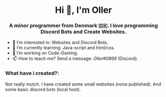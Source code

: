 <h1 align="center">Hi 👋, I'm Oller</h1>
<h3 align="center">A minor programmer from Denmark 🇩🇰. I love programming Discord Bots and Create Websites.</h3>

- 👀 I’m interested in: Websites and Discord Bots.
- 📖 I’m currently learning: Java-script and html/css.
- 🧰 I’m working on Code-Gaming.
- 📫 How to reach me? Send a message: *Oller#0869* (Discord).

<h3 align="left">What have i created?:</h3>
Not really mutch. I have created some small websites (none published). And some basic discord bots (local host).
